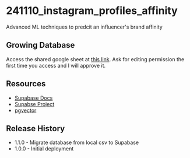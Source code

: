 # 241110_instagram_profiles_affinity
Advanced ML techniques to predcit an influencer's brand affinity 

## Growing Database
Access the shared google sheet at [this link](https://docs.google.com/spreadsheets/d/1WjyvBqhvK_RQEd12jbSjRYDGLYZQ-fUneVDYWaNFQHk/edit?usp=sharing). Ask for editing permission the first time you access and I will approve it.  

## Resources
- [Supabase Docs](https://supabase.com/docs/reference/python/introduction)
- [Supabse Project](https://supabase.com/dashboard/project/edcqmzluacqdqqmmklik)
- [pgvector](https://github.com/pgvector/pgvector)

## Release History
- 1.1.0 - Migrate database from local csv to Supabase
- 1.0.0 - Initial deployment
